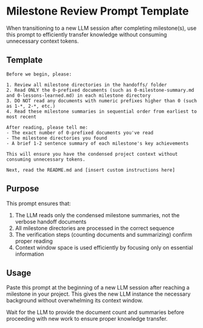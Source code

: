 # Milestone Review Prompt Template

When transitioning to a new LLM session after completing milestone(s), use this prompt to efficiently transfer knowledge without consuming unnecessary context tokens.

## Template

```
Before we begin, please:

1. Review all milestone directories in the handoffs/ folder
2. Read ONLY the 0-prefixed documents (such as 0-milestone-summary.md and 0-lessons-learned.md) in each milestone directory
3. DO NOT read any documents with numeric prefixes higher than 0 (such as 1-*, 2-*, etc.)
4. Read these milestone summaries in sequential order from earliest to most recent

After reading, please tell me:
- The exact number of 0-prefixed documents you've read
- The milestone directories you found
- A brief 1-2 sentence summary of each milestone's key achievements

This will ensure you have the condensed project context without consuming unnecessary tokens.

Next, read the README.md and [insert custom instructions here]
```

## Purpose

This prompt ensures that:

1. The LLM reads only the condensed milestone summaries, not the verbose handoff documents
2. All milestone directories are processed in the correct sequence
3. The verification steps (counting documents and summarizing) confirm proper reading
4. Context window space is used efficiently by focusing only on essential information

## Usage

Paste this prompt at the beginning of a new LLM session after reaching a milestone in your project. This gives the new LLM instance the necessary background without overwhelming its context window.

Wait for the LLM to provide the document count and summaries before proceeding with new work to ensure proper knowledge transfer.